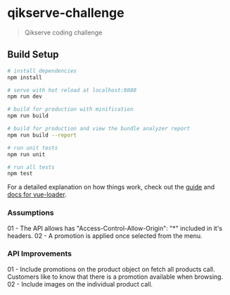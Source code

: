 # qikserve-challenge

> Qikserve coding challenge

## Build Setup

``` bash
# install dependencies
npm install

# serve with hot reload at localhost:8080
npm run dev

# build for production with minification
npm run build

# build for production and view the bundle analyzer report
npm run build --report

# run unit tests
npm run unit

# run all tests
npm test
```

For a detailed explanation on how things work, check out the [guide](http://vuejs-templates.github.io/webpack/) and [docs for vue-loader](http://vuejs.github.io/vue-loader).


### Assumptions

01 - The API allows has "Access-Control-Allow-Origin": "*" included in it's headers.
02 - A promotion is applied once selected from the menu.

### API Improvements

01 - Include promotions on the product object on fetch all products call. Customers like to know that there is a promotion available when browsing.
02 - Include images on the individual product call.